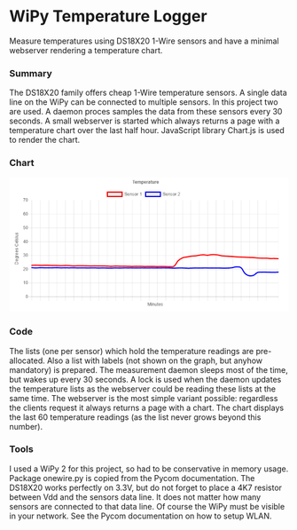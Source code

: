 # WiPy Temperature Logger
Measure temperatures using DS18X20 1-Wire sensors and have a minimal webserver rendering a temperature chart.

### Summary
The DS18X20 family offers cheap 1-Wire temperature sensors. A single data line on the WiPy can be connected to multiple sensors. In this project two are used. A daemon proces samples the data from these sensors every 30 seconds. A small webserver is started which always returns a page with a temperature chart over the last half hour. JavaScript library Chart.js is used to render the chart.

### Chart
![](https://github.com/erikdelange/WiPy-2.0-Temperature-Logger/blob/master/chart.png)

### Code
The lists (one per sensor) which hold the temperature readings are pre-allocated. Also a list with labels (not shown on the graph, but anyhow mandatory) is prepared. The measurement daemon sleeps most of the time, but wakes up every 30 seconds. A lock is used when the daemon updates the temperature lists as the webserver could be reading these lists at the same time. The webserver is the most simple variant possible: regardless the clients request it always returns a page with a chart. The chart displays the last 60 temperature readings (as the list never grows beyond this number).

### Tools
I used a WiPy 2 for this project, so had to be conservative in memory usage.
Package onewire.py is copied from the Pycom documentation.
The DS18X20 works perfectly on 3.3V, but do not forget to place a 4K7 resistor between Vdd and the sensors data line. It does not matter how many sensors are connected to that data line.
Of course the WiPy must be visible in your network. See the Pycom documentation on how to setup WLAN.
